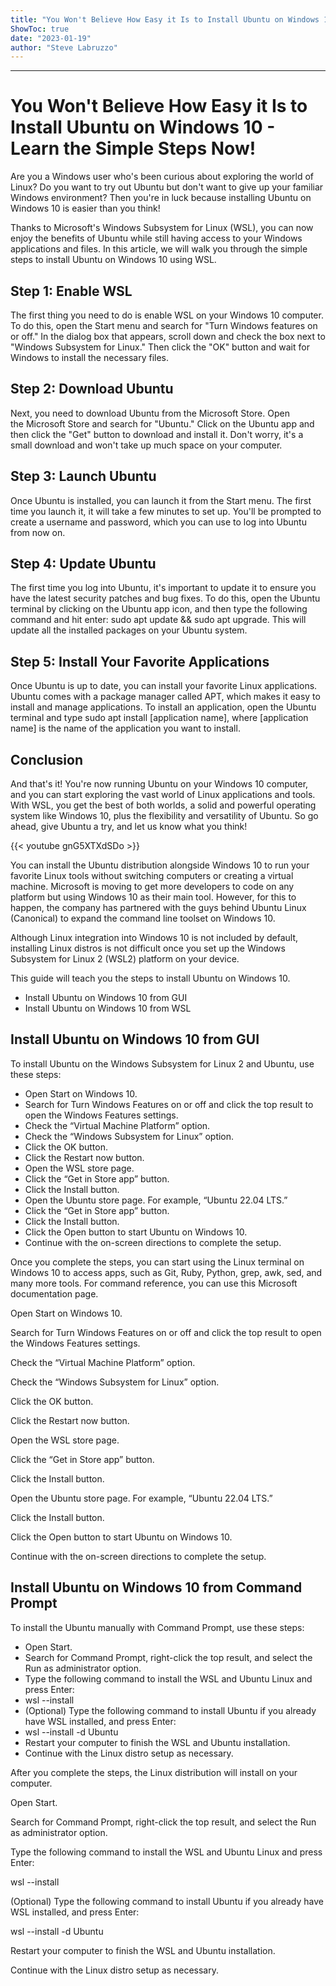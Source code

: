 ```yaml
---
title: "You Won't Believe How Easy it Is to Install Ubuntu on Windows 10 - Learn the Simple Steps Now!"
ShowToc: true 
date: "2023-01-19"
author: "Steve Labruzzo"
---
```

*****
# You Won't Believe How Easy it Is to Install Ubuntu on Windows 10 - Learn the Simple Steps Now!

Are you a Windows user who's been curious about exploring the world of Linux? Do you want to try out Ubuntu but don't want to give up your familiar Windows environment? Then you're in luck because installing Ubuntu on Windows 10 is easier than you think!

Thanks to Microsoft's Windows Subsystem for Linux (WSL), you can now enjoy the benefits of Ubuntu while still having access to your Windows applications and files. In this article, we will walk you through the simple steps to install Ubuntu on Windows 10 using WSL.

## Step 1: Enable WSL

The first thing you need to do is enable WSL on your Windows 10 computer. To do this, open the Start menu and search for "Turn Windows features on or off." In the dialog box that appears, scroll down and check the box next to "Windows Subsystem for Linux." Then click the "OK" button and wait for Windows to install the necessary files.

## Step 2: Download Ubuntu

Next, you need to download Ubuntu from the Microsoft Store. Open the Microsoft Store and search for "Ubuntu." Click on the Ubuntu app and then click the "Get" button to download and install it. Don't worry, it's a small download and won't take up much space on your computer.

## Step 3: Launch Ubuntu

Once Ubuntu is installed, you can launch it from the Start menu. The first time you launch it, it will take a few minutes to set up. You'll be prompted to create a username and password, which you can use to log into Ubuntu from now on.

## Step 4: Update Ubuntu

The first time you log into Ubuntu, it's important to update it to ensure you have the latest security patches and bug fixes. To do this, open the Ubuntu terminal by clicking on the Ubuntu app icon, and then type the following command and hit enter: sudo apt update && sudo apt upgrade. This will update all the installed packages on your Ubuntu system.

## Step 5: Install Your Favorite Applications

Once Ubuntu is up to date, you can install your favorite Linux applications. Ubuntu comes with a package manager called APT, which makes it easy to install and manage applications. To install an application, open the Ubuntu terminal and type sudo apt install [application name], where [application name] is the name of the application you want to install.

## Conclusion

And that's it! You're now running Ubuntu on your Windows 10 computer, and you can start exploring the vast world of Linux applications and tools. With WSL, you get the best of both worlds, a solid and powerful operating system like Windows 10, plus the flexibility and versatility of Ubuntu. So go ahead, give Ubuntu a try, and let us know what you think!

{{< youtube gnG5XTXdSDo >}} 



You can install the Ubuntu distribution alongside Windows 10 to run your favorite Linux tools without switching computers or creating a virtual machine. Microsoft is moving to get more developers to code on any platform but using Windows 10 as their main tool. However, for this to happen, the company has partnered with the guys behind Ubuntu Linux (Canonical) to expand the command line toolset on Windows 10.
 
Although Linux integration into Windows 10 is not included by default, installing Linux distros is not difficult once you set up the Windows Subsystem for Linux 2 (WSL2) platform on your device.
 
This guide will teach you the steps to install Ubuntu on Windows 10.
 
- Install Ubuntu on Windows 10 from GUI
 - Install Ubuntu on Windows 10 from WSL

 
## Install Ubuntu on Windows 10 from GUI
 
To install Ubuntu on the Windows Subsystem for Linux 2 and Ubuntu, use these steps:
 
- Open Start on Windows 10.
 - Search for Turn Windows Features on or off and click the top result to open the Windows Features settings.
 - Check the “Virtual Machine Platform” option.
 - Check the “Windows Subsystem for Linux” option.
 - Click the OK button.
 - Click the Restart now button.
 - Open the WSL store page.
 - Click the “Get in Store app” button.
 - Click the Install button.
 - Open the Ubuntu store page. For example, “Ubuntu 22.04 LTS.”
 - Click the “Get in Store app” button.
 - Click the Install button.
 - Click the Open button to start Ubuntu on Windows 10.
 - Continue with the on-screen directions to complete the setup.

 
Once you complete the steps, you can start using the Linux terminal on Windows 10 to access apps, such as Git, Ruby, Python, grep, awk, sed, and many more tools. For command reference, you can use this Microsoft documentation page.
 
Open Start on Windows 10.
 
Search for Turn Windows Features on or off and click the top result to open the Windows Features settings.
 
Check the “Virtual Machine Platform” option.
 
Check the “Windows Subsystem for Linux” option.
 

 
Click the OK button.
 
Click the Restart now button.
 
Open the WSL store page.
 
Click the “Get in Store app” button.
 
Click the Install button.
 
Open the Ubuntu store page. For example, “Ubuntu 22.04 LTS.”
 
Click the Install button.
 
Click the Open button to start Ubuntu on Windows 10.
 
Continue with the on-screen directions to complete the setup.
 
## Install Ubuntu on Windows 10 from Command Prompt
 
To install the Ubuntu manually with Command Prompt, use these steps:
 
- Open Start.
 - Search for Command Prompt, right-click the top result, and select the Run as administrator option.
 - Type the following command to install the WSL and Ubuntu Linux and press Enter:
 - wsl --install
 - (Optional) Type the following command to install Ubuntu if you already have WSL installed, and press Enter:
 - wsl --install -d Ubuntu
 - Restart your computer to finish the WSL and Ubuntu installation.
 - Continue with the Linux distro setup as necessary.

 
After you complete the steps, the Linux distribution will install on your computer.
 
Open Start.
 
Search for Command Prompt, right-click the top result, and select the Run as administrator option.
 
Type the following command to install the WSL and Ubuntu Linux and press Enter:
 
wsl --install
 
(Optional) Type the following command to install Ubuntu if you already have WSL installed, and press Enter:
 
wsl --install -d Ubuntu
 
Restart your computer to finish the WSL and Ubuntu installation.
 
Continue with the Linux distro setup as necessary.




